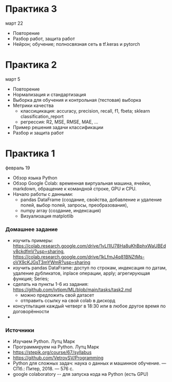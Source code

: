 # Практика 3
март 22
- Повторение
- Разбор работ, защита работ
- Нейрон; обучение; полносвязная сеть в tf.keras и pytorch

# Практика 2
март 5
- Повторение
- Нормализация и стандартизация
- Выборка для обучения и контрольная (тестовая) выборка
- Метрики качества 
  - классицикация: accuracy, precision, recall, f1, fbeta; sklearn classification_report
  - регрессия: R2, MSE, RMSE, MAE, ...
- Пример решения задачи классификации
- Разбор и защита работ


# Практика 1
февраль 19
- Обзор языка Python
- Обзор Google Colab: временная виртуальная машина, ячейки, markdown, обращение к командной строке, GPU и CPU.
- Начало работы с данными: 
  - pandas DataFrame (создание, свойства, добавление и удаление полей, выбор полей, запросы, преобразования), 
  - numpy array (создание, индексация)
  - Визуализация matplotlib


### Домашнее задание
- изучить примеры: https://colab.research.google.com/drive/1vLl1lU78Ha8uKhBphxWaUBEdv8ckdfmV?usp=sharing, https://colab.research.google.com/drive/1kLfmJ4q81BNZtMs-oVX9cKJGsT3mYWmR?usp=sharing
- изучить pandas DataFrame: доступ по строкам, индексация по датам, удаление дубликатов, inplace операции, apply; агрегирующая функция; Series;
- сделать на пункты 1-6 из задания: https://github.com/ivtipm/ML/blob/main/tasks/task2.md
  - можно предложить свой датасет
  - отправить ссылку на свой colab в дискорд
- консутльтация каждый четверг в 18:30 или в любое другое время по договорённости
- 


### Источники
- Изучаем Python. Лутц Марк
- Программируем на Python. Лутц Марк
- https://stepik.org/course/67/syllabus
- https://github.com/VetrovSV/Programming
- Python для сложных задач: наука о данных и машинное обучение. — СПб.: Питер, 2018. — 576 с.
- google colaboratory -- для запуска кода на Python (есть GPU)
